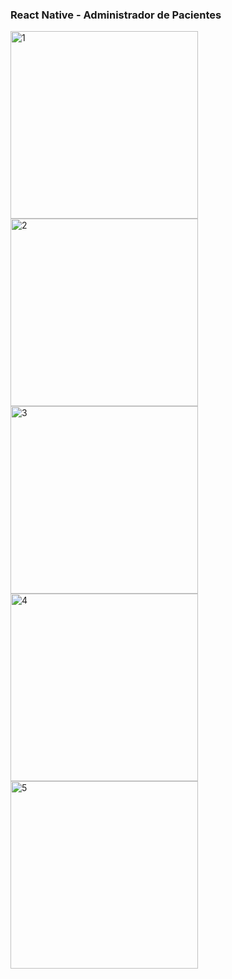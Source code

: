 ### React Native - Administrador de Pacientes

<img  src="https://i.imgur.com/DrG5Cnz.jpg" alt="1" width="300" />
<img  src="https://i.imgur.com/wAloxyX.jpg" alt="2" width="300" />
<img  src="https://i.imgur.com/cnsbAs1.jpg" alt="3" width="300" />
<img  src="https://i.imgur.com/GqVAZUQ.jpg" alt="4" width="300" />
<img  src="https://i.imgur.com/EHI68Wl.jpg" alt="5" width="300" />
